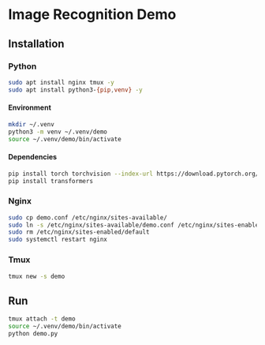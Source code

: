 # Image Recognition Demo

## Installation

### Python

```bash
sudo apt install nginx tmux -y
sudo apt install python3-{pip,venv} -y
```

#### Environment

```bash
mkdir ~/.venv
python3 -m venv ~/.venv/demo
source ~/.venv/demo/bin/activate
```

#### Dependencies

```bash
pip install torch torchvision --index-url https://download.pytorch.org/whl/cpu
pip install transformers
```

### Nginx

```bash
sudo cp demo.conf /etc/nginx/sites-available/
sudo ln -s /etc/nginx/sites-available/demo.conf /etc/nginx/sites-enabled/
sudo rm /etc/nginx/sites-enabled/default
sudo systemctl restart nginx
```

### Tmux

```bash
tmux new -s demo
```

## Run

```bash
tmux attach -t demo
source ~/.venv/demo/bin/activate
python demo.py
```
